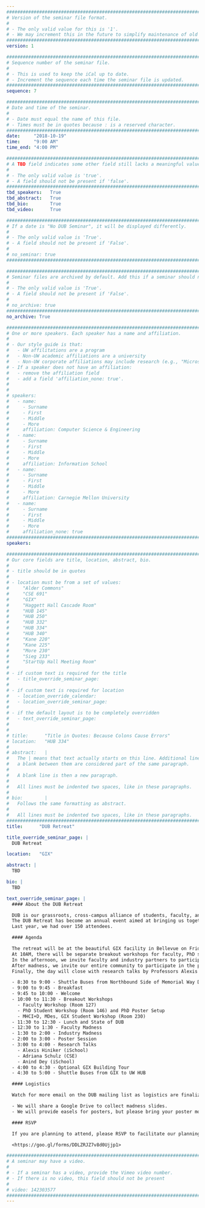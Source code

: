 ```yaml
---
################################################################################
# Version of the seminar file format.
#
# - The only valid value for this is '1'.
# - We may increment this in the future to simplify maintenance of old seminars.
################################################################################
version: 1

################################################################################
# Sequence number of the seminar file.
#
# - This is used to keep the iCal up to date.
# - Increment the sequence each time the seminar file is updated.
################################################################################
sequence: 7

################################################################################
# Date and time of the seminar.
#
# - Date must equal the name of this file.
# - Times must be in quotes because : is a reserved character.
################################################################################
date:     "2018-10-19"
time:     "9:00 AM"
time_end: "4:00 PM"

################################################################################
# A TBD field indicates some other field still lacks a meaningful value.
#
# - The only valid value is 'true'.
# - A field should not be present if 'false'.
################################################################################
tbd_speakers:   True
tbd_abstract:   True
tbd_bio:        True
tbd_video:      True

################################################################################
# If a date is "No DUB Seminar", it will be displayed differently.
#
# - The only valid value is 'True'.
# - A field should not be present if 'False'.
#
# no_seminar: true
################################################################################

################################################################################
# Seminar files are archived by default. Add this if a seminar should not be.
#
# - The only valid value is 'True'.
# - A field should not be present if 'False'.
#
# no_archive: true
################################################################################
no_archive: True

################################################################################
# One or more speakers. Each speaker has a name and affiliation.
#
# - Our style guide is that:
#   - UW affilitations are a program
#   - Non-UW academic affiliations are a university
#   - Non-UW corporate affiliations may include research (e.g., "Microsoft Research")
# - If a speaker does not have an affiliation:
#   - remove the affiliation field
#   - add a field 'affiliation_none: true'.
#
#
# speakers:
#   - name: 
#     - Surname
#     - First
#     - Middle
#     - More
#     affiliation: Computer Science & Engineering 
#   - name: 
#     - Surname
#     - First
#     - Middle
#     - More
#     affiliation: Information School 
#   - name: 
#     - Surname
#     - First
#     - Middle
#     - More
#     affiliation: Carnegie Mellon University 
#   - name:
#     - Surname
#     - First
#     - Middle
#     - More
#     affiliation_none: true
################################################################################
speakers:

################################################################################
# Our core fields are title, location, abstract, bio.
#
# - title should be in quotes
#
# - location must be from a set of values:
#     "Alder Commons"
#     "CSE 691"
#     "GIX"
#     "Haggett Hall Cascade Room"
#     "HUB 145"
#     "HUB 250"
#     "HUB 332"
#     "HUB 334"
#     "HUB 340"
#     "Kane 220"
#     "Kane 225"
#     "More 230"
#     "Sieg 233"
#     "StartUp Hall Meeting Room"
#
# - if custom text is required for the title
#   - title_override_seminar_page:
#
# - if custom text is required for location
#   - location_override_calendar:
#   - location_override_seminar_page:
#
# - if the default layout is to be completely overridden
#   - text_override_seminar_page:
#
#
# title:      "Title in Quotes: Because Colons Cause Errors"
# location:   "HUB 334"
#
# abstract:   |
#   The | means that text actually starts on this line. Additional lines without
#   a blank between them are considered part of the same paragraph.
#
#   A blank line is then a new paragraph.
#
#   All lines must be indented two spaces, like in these paragraphs.
#
# bio:        |
#   Follows the same formatting as abstract.
#
#   All lines must be indented two spaces, like in these paragraphs.
################################################################################
title:      "DUB Retreat"

title_override_seminar_page: |
  DUB Retreat

location:   "GIX"

abstract: |
  TBD

bio: |
  TBD

text_override_seminar_page: |
  #### About the DUB Retreat

  DUB is our grassroots, cross-campus alliance of students, faculty, and industry partners interested in HCI and Design at UW.
  The DUB Retreat has become an annual event aimed at bringing us together to reflect on our community, share fresh ideas, and hang out.
  Last year, we had over 150 attendees.

  #### Agenda

  The retreat will be at the beautiful GIX facility in Bellevue on Friday, Oct 19th starting at 9AM with a light breakfast.
  At 10AM, there will be separate breakout workshops for faculty, PhD students, and Masters students followed by a provided lunch at noon with a State of DUB talk.
  In the afternoon, we invite faculty and industry partners to participate in madness: a fast paced, 1-minute per person talk (1 slide only).
  After madness, we invite our entire community to participate in the poster session to describe your most compelling work.
  Finally, the day will close with research talks by Professors Alexis Hiniker (iSchool), Adriana Shulz (CSE), and Anind Dey (iSchool).

  - 8:30 to 9:00 - Shuttle Buses from Northbound Side of Memorial Way Drive, just North of the Medal of Honor Memorial
  - 9:00 to 9:45 - Breakfast
  - 9:45 to 10:00 - Welcome
  - 10:00 to 11:30 - Breakout Workshops
    - Faculty Workshop (Room 127)
    - PhD Student Workshop (Room 146) and PhD Poster Setup
    - MHCI+D, MDes, GIX Student Workshop (Room 230)
  - 11:30 to 12:30 - Lunch and State of DUB
  - 12:30 to 1:30 - Faculty Madness
  - 1:30 to 2:00 - Industry Madness
  - 2:00 to 3:00 - Poster Session
  - 3:00 to 4:00 - Research Talks
    - Alexis Hiniker (iSchool)
    - Adriana Schulz (CSE)
    - Anind Dey (iSchool)
  - 4:00 to 4:30 - Optional GIX Building Tour
  - 4:30 to 5:00 - Shuttle Buses from GIX to UW HUB

  #### Logistics

  Watch for more email on the DUB mailing list as logistics are finalized:

  - We will share a Google Drive to collect madness slides.
  - We will provide easels for posters, but please bring your poster mounted.

  #### RSVP

  If you are planning to attend, please RSVP to facilitate our planning:

  <https://goo.gl/forms/DDLZRJZ7v8d0Ujjp1>

################################################################################
# A seminar may have a video.
#
# - If a seminar has a video, provide the Vimeo video number.
# - If there is no video, this field should not be present
#
# video: 142303577
################################################################################
---
```

